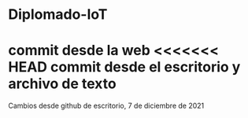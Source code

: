 # Diplomado-IoT
commit desde la web
<<<<<<< HEAD
commit desde el escritorio y archivo de texto
=======

Cambios desde github de escritorio, 7 de diciembre de 2021
